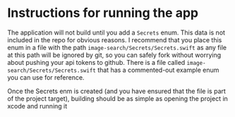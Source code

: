 # Instructions for running the app
The application will not build until you add a `Secrets` enum. This data is not included in the repo for obvious reasons. I recommend that you place this enum in a file with the path `image-search/Secrets/Secrets.swift` as any file at this path will be ignored by git, so you can safely fork without worrying about pushing your api tokens to github. There is a file called `image-search/Secrets/Secrets.swift` that has a commented-out example enum you can use for reference.

Once the Secrets enm is created (and you have ensured that the file is part of the project target), building should be as simple as opening the project in xcode and running it